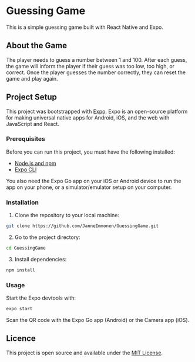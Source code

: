 # Guessing Game

This is a simple guessing game built with React Native and Expo. 

## About the Game

The player needs to guess a number between 1 and 100. After each guess, the game will inform the player if their guess was too low, too high, or correct. Once the player guesses the number correctly, they can reset the game and play again.

## Project Setup

This project was bootstrapped with [Expo](https://expo.dev/). Expo is an open-source platform for making universal native apps for Android, iOS, and the web with JavaScript and React.

### Prerequisites

Before you can run this project, you must have the following installed:

- [Node.js and npm](https://nodejs.org/en/)
- [Expo CLI](https://docs.expo.dev/get-started/installation/)

You also need the Expo Go app on your iOS or Android device to run the app on your phone, or a simulator/emulator setup on your computer.

### Installation

1. Clone the repository to your local machine:

```bash
git clone https://github.com/JanneImmonen/GuessingGame.git
```

2. Go to the project directory:

```bash
cd GuessingGame
```

3. Install dependencies:

```bash
npm install
```

### Usage

Start the Expo devtools with:
```bash
expo start
```

Scan the QR code with the Expo Go app (Android) or the Camera app (iOS).

## Licence

This project is open source and available under the [MIT License](https://opensource.org/license/mit/).
